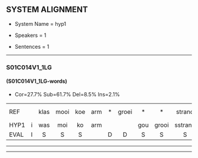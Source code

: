 
## SYSTEM ALIGNMENT

- System Name = hyp1

- Speakers = 1

- Sentences = 1

---

### S01C014V1_1LG

#### (S01C014V1_1LG-words)

- Cor=27.7%	Sub=61.7%	Del=8.5%	Ins=2.1%

|  |  |  |  |  |  |  |  |  |  |  |  |  |  |  |  |  |  |  |  |  |  |  |  |  |  |  |  |  |  |  |  |  |  |  |  |  |  |  |  |  |  |  |  |  |  |  |  |
|:--- |:---:|:---:|:---:|:---:|:---:|:---:|:---:|:---:|:---:|:---:|:---:|:---:|:---:|:---:|:---:|:---:|:---:|:---:|:---:|:---:|:---:|:---:|:---:|:---:|:---:|:---:|:---:|:---:|:---:|:---:|:---:|:---:|:---:|:---:|:---:|:---:|:---:|:---:|:---:|:---:|:---:|:---:|:---:|:---:|:---:|:---:|:---:|
| REF |  | klas | mooi | koe | arm | * | groei | * | * | strand | bed | eerst | voor | draai | sjaal | sjaal | herfst | duur | straat | leeuw | clown | hoek | krant | hout | vriend | gauw | chips | groen | feest | reis | jas | huis | paard | vijf | muts | nieuw | kind | bang | bang | oog | zacht | *(school) | schoen | plas | neus | knoop | plank |
| HYP1 | i | was | moi | ko | arm |  |  | gou | grooi | sstrand | bed | eerst | voor |  | trein | sjaal | hest | duur | strat | de | kron | hoek | kramt | houd | vrien | ga | purps | sroen | voost | ruys | jas | es | paard | vijf |  | nutt | o | kend | dang | oog | zacht | schoon | schoen | las | nes | op | lan |
| EVAL | I | S | S | S |  | D | D | S | S | S |  |  |  | D | S |  | S |  | S | S | S |  | S | S | S | S | S | S | S | S |  | S |  |  | D | S | S | S | S |  |  | S |  | S | S | S | S |
---

---
